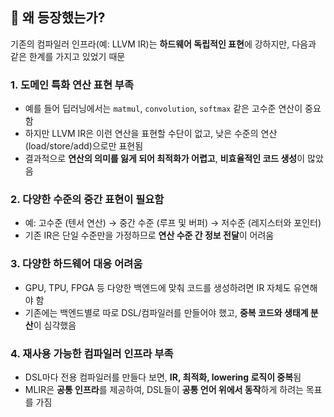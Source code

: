 ## 🧭 왜 등장했는가?

기존의 컴파일러 인프라(예: LLVM IR)는 **하드웨어 독립적인 표현**에 강하지만, 다음과 같은 한계를 가지고 있었기 때문

### 1. **도메인 특화 연산 표현 부족**

- 예를 들어 딥러닝에서는 `matmul`, `convolution`, `softmax` 같은 고수준 연산이 중요함
- 하지만 LLVM IR은 이런 연산을 표현할 수단이 없고, 낮은 수준의 연산(load/store/add)으로만 표현됨
- 결과적으로 **연산의 의미를 잃게 되어 최적화가 어렵고**, **비효율적인 코드 생성**이 많았음

### 2. **다양한 수준의 중간 표현이 필요함**

- 예: 고수준 (텐서 연산) → 중간 수준 (루프 및 버퍼) → 저수준 (레지스터와 포인터)
- 기존 IR은 단일 수준만을 가정하므로 **연산 수준 간 정보 전달**이 어려움

### 3. **다양한 하드웨어 대응 어려움**

- GPU, TPU, FPGA 등 다양한 백엔드에 맞춰 코드를 생성하려면 IR 자체도 유연해야 함
- 기존에는 백엔드별로 따로 DSL/컴파일러를 만들어야 했고, **중복 코드와 생태계 분산**이 심각했음

### 4. **재사용 가능한 컴파일러 인프라 부족**

- DSL마다 전용 컴파일러를 만들다 보면, **IR, 최적화, lowering 로직이 중복**됨
- MLIR은 **공통 인프라**를 제공하여, DSL들이 **공통 언어 위에서 동작**하게 하려는 목표를 가짐